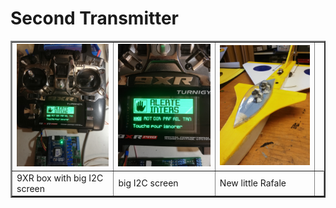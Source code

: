 # Second Transmitter

<table border="2">
<tr>
<td><img src="https://github.com/Ingwie/OpenAVRc_Hw/blob/V3/User's%20OpenAVRc%20Transmitters/JPZ/T5/JPZ_1.jpg" border="0"/></td>
<td><img src="https://github.com/Ingwie/OpenAVRc_Hw/blob/V3/User's%20OpenAVRc%20Transmitters/JPZ/T5/JPZ_2.jpg" border="0"/></td>
<td><img src="https://github.com/Ingwie/OpenAVRc_Hw/blob/V3/User's%20OpenAVRc%20Transmitters/JPZ/T5/JPZ_3.jpg" border="0"/></td>
</tr>
<tr>
<td>9XR box with big I2C screen</td><td>big I2C screen</td><td>New little Rafale</td><td>
</tr>
</table>

